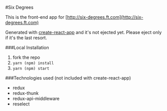 #Six Degrees

This is the front-end app for [http://six-degrees.ft.com](http://six-degrees.ft.com)

Generated with [create-react-app](https://github.com/facebookincubator/create-react-app) and it's not ejected yet. Please eject only if it's the last resort.

###Local Installation

1. fork the repo
2. `yarn (npm) install`
3. `yarn (npm) start`

###Technologies used (not included with create-react-app)

* redux
* redux-thunk
* redux-api-middleware
* reselect
